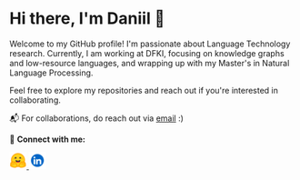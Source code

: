 # Hi there, I'm Daniil 👋

Welcome to my GitHub profile! I'm passionate about Language Technology research. Currently, I am working at DFKI, focusing on knowledge graphs and low-resource languages, and wrapping up with my Master's in Natural Language Processing.

Feel free to explore my repositories and reach out if you're interested in collaborating.

📬 For collaborations, do reach out via [email](mailto:daniil.gurgurov@dfki.de) :)

🔗 **Connect with me:**
<p align="left">
  <a href="https://huggingface.co/d-gurgurov">
    <img src="https://raw.githubusercontent.com/d-gurgurov/d-gurgurov/main/assets/huggingface-icon.svg" alt="Hugging Face" height="30" width="30" />
  </a>
  <a href="https://www.linkedin.com/in/daniil-gurgurov/">
    <img src="https://raw.githubusercontent.com/d-gurgurov/d-gurgurov/main/assets/linkedin-icon.png" alt="LinkedIn" height="30" width="30" />
  </a>
</p>
